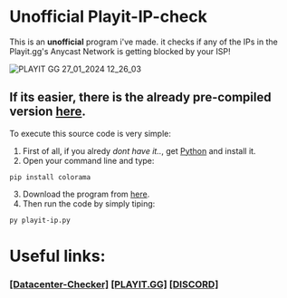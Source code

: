 # Unofficial Playit-IP-check
This is an **unofficial** program i've made. it checks if any of the IPs in the Playit.gg's Anycast Network is getting blocked by your ISP!

![PLAYIT GG 27_01_2024 12_26_03](https://github.com/uziff/Playit-IP-check/assets/110534939/1a9e9a68-eba6-493e-a8b2-7ff487d31008)

## If its easier, there is the already pre-compiled version [here](https://github.com/uziff/Playit-IP-check/releases).

To execute this source code is very simple:
1. First of all, if you alredy _dont have it.._, get [Python](https://www.python.org/downloads/) and install it.
2. Open your command line and type:
```
pip install colorama
```
3. Download the program from [here](https://github.com/uziff/Playit-datacenter-check/releases).
4. Then run the code by simply tiping:
```
py playit-ip.py
```

# Useful links:
### [[Datacenter-Checker]](https://github.com/uziff/Playit-datacenter-check)    [[PLAYIT.GG]](https://playit.gg)    [[DISCORD]](https://discord.gg/qukYXy7ynt)

